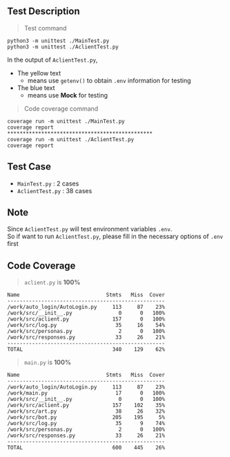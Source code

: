 ## Test Description

> Test command
```
python3 -m unittest ./MainTest.py
python3 -m unittest ./AclientTest.py
```
In the output of `AclientTest.py`,

* The yellow text
  - means use `getenv()` to obtain `.env` information for testing
* The blue text
  - means use **Mock** for testing

> Code coverage command
```
coverage run -m unittest ./MainTest.py
coverage report
***********************************************
coverage run -m unittest ./AclientTest.py
coverage report
```

## Test Case
* `MainTest.py` :  2 cases
* `AclientTest.py` : 38 cases

## Note

Since `AclientTest.py` will test environment variables `.env`. <br>
So if want to run `AclientTest.py`, please fill in the necessary options of `.env` first

## Code Coverage
> `aclient.py` is **100%**
```
Name                            Stmts   Miss  Cover
---------------------------------------------------
/work/auto_login/AutoLogin.py     113     87    23%
/work/src/__init__.py               0      0   100%
/work/src/aclient.py              157      0   100%
/work/src/log.py                   35     16    54%
/work/src/personas.py               2      0   100%
/work/src/responses.py             33     26    21%
---------------------------------------------------
TOTAL                             340    129    62%
```

> `main.py` is **100%**
```
Name                            Stmts   Miss  Cover
---------------------------------------------------
/work/auto_login/AutoLogin.py     113     87    23%
/work/main.py                      17      0   100%
/work/src/__init__.py               0      0   100%
/work/src/aclient.py              157    102    35%
/work/src/art.py                   38     26    32%
/work/src/bot.py                  205    195     5%
/work/src/log.py                   35      9    74%
/work/src/personas.py               2      0   100%
/work/src/responses.py             33     26    21%
---------------------------------------------------
TOTAL                             600    445    26%
```